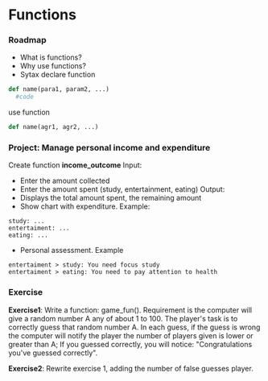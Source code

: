 # Functions

### Roadmap
- What is functions?
- Why use functions?
- Sytax
declare function
```python
def name(para1, param2, ...)
  #code
```

use function

```python
def name(agr1, agr2, ...)
```

### Project: Manage personal income and expenditure
Create function **income_outcome**
Input:
- Enter the amount collected
- Enter the amount spent (study, entertainment, eating)
Output:
- Displays the total amount spent, the remaining amount
- Show chart with expenditure. Example: 
```
study: ...
entertaiment: ...
eating: ...
```
- Personal assessment. Example
```
entertaiment > study: You need focus study
entertaiment > eating: You need to pay attention to health
```
### Exercise

**Exercise1**: Write a function: game_fun(). Requirement is the computer will give a random number A any of about 1 to 100. The player's task is to correctly guess that random number A. In each guess, if the guess is wrong the computer will notify the player the number of players given is lower or greater than A; If you guessed correctly, you will notice: "Congratulations you've guessed correctly".

**Exercise2**: Rewrite exercise 1, adding the number of false guesses
player.

